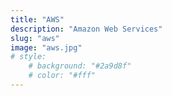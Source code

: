 ```yaml
---
title: "AWS"
description: "Amazon Web Services"
slug: "aws"
image: "aws.jpg"
# style:
    # background: "#2a9d8f"
    # color: "#fff"
---
```

